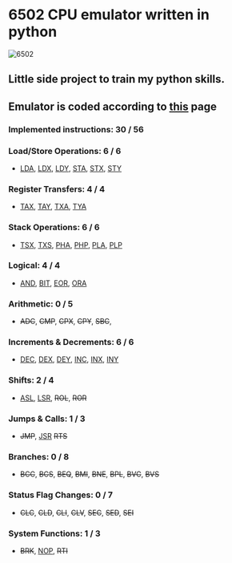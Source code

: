 # 6502 CPU emulator written in python
![6502](https://camo.githubusercontent.com/3f3e4877bd335a5003269398b0fa3fe0c71900e69b08f3f93513a663b0ff30ce/68747470733a2f2f7261772e6769746875622e636f6d2f626c69747a636f64652f6e65736b656c6c2f6d61737465722f363530322e706e67)
## Little side project to train my python skills.
## Emulator is coded according to [this](http://www.obelisk.me.uk/6502/) page
### Implemented instructions: 30 / 56

### Load/Store Operations: 6 / 6
- [LDA](http://www.obelisk.me.uk/6502/reference.html#LDA 'LDA - Load Accumulator'),
  [LDX](http://www.obelisk.me.uk/6502/reference.html#LDX 'LDX - Load X Register'),
  [LDY](http://www.obelisk.me.uk/6502/reference.html#LDY 'LDY - Load Y Register'),
  [STA](http://www.obelisk.me.uk/6502/reference.html#STA 'STA - Store Accumulator'),
  [STX](http://www.obelisk.me.uk/6502/reference.html#STX 'STX - Store X Register'),
  [STY](http://www.obelisk.me.uk/6502/reference.html#STY 'STY - Store Y Register')

### Register Transfers: 4 / 4
- [TAX](http://www.obelisk.me.uk/6502/reference.html#TAX 'TAX - Transfer Accumulator to X'),
  [TAY](http://www.obelisk.me.uk/6502/reference.html#TAY 'TAY - Transfer Accumulator to Y'),
  [TXA](http://www.obelisk.me.uk/6502/reference.html#TXA 'TXA - Transfer X to Accumulator'),
  [TYA](http://www.obelisk.me.uk/6502/reference.html#TYA 'TYA - Transfer Y to Accumulator')

### Stack Operations: 6 / 6
- [TSX](http://www.obelisk.me.uk/6502/reference.html#TSX 'TSX - Transfer Stack Pointer to X'),
  [TXS](http://www.obelisk.me.uk/6502/reference.html#TXS 'TXS - Transfer X to Stack Pointer'),
  [PHA](http://www.obelisk.me.uk/6502/reference.html#PHA 'PHA - Push Accumulator'),
  [PHP](http://www.obelisk.me.uk/6502/reference.html#PHP 'PHP - Push Processor Status'),
  [PLA](http://www.obelisk.me.uk/6502/reference.html#PLA 'PLA - Pull Accumulator'),
  [PLP](http://www.obelisk.me.uk/6502/reference.html#PLP 'PLP - Pull Processor Status')

### Logical: 4 / 4
- [AND](http://www.obelisk.me.uk/6502/reference.html#AND 'AND - Logical AND'),
  [BIT](http://www.obelisk.me.uk/6502/reference.html#BIT 'BIT - Bit Test'),
  [EOR](http://www.obelisk.me.uk/6502/reference.html#EOR 'EOR - Exclusive OR'),
  [ORA](http://www.obelisk.me.uk/6502/reference.html#ORA 'ORA - Logical Inclusive OR')

### Arithmetic: 0 / 5
- ~~ADC~~, ~~CMP~~, ~~CPX~~, ~~CPY~~, ~~SBC~~, 

### Increments & Decrements: 6 / 6
- [DEC](http://www.obelisk.me.uk/6502/reference.html#DEC 'DEC - Decrement Memory'),
  [DEX](http://www.obelisk.me.uk/6502/reference.html#DEX 'DEX - Decrement X Register'),
  [DEY](http://www.obelisk.me.uk/6502/reference.html#DEY 'DEY - Decrement Y Register'),
  [INC](http://www.obelisk.me.uk/6502/reference.html#INC 'INC - Increment Memory'),
  [INX](http://www.obelisk.me.uk/6502/reference.html#INX 'INX - Increment X Register'),
  [INY](http://www.obelisk.me.uk/6502/reference.html#INY 'INY - Increment Y Register')

### Shifts: 2 / 4
- [ASL](http://www.obelisk.me.uk/6502/reference.html#ASL 'ASL - Arithmetic Shift Left'),
  [LSR](http://www.obelisk.me.uk/6502/reference.html#LSR 'LSR - Logical Shift Right'),
  ~~ROL~~,
  ~~ROR~~

### Jumps & Calls: 1 / 3
- ~~JMP~~,
  [JSR](http://www.obelisk.me.uk/6502/reference.html#JSR 'JSR - Jump to Subroutine')
  ~~RTS~~

### Branches: 0 / 8
- ~~BCC~~, ~~BCS~~, ~~BEQ~~, ~~BMI~~, ~~BNE~~, ~~BPL~~, ~~BVC~~, ~~BVS~~

### Status Flag Changes: 0 / 7
- ~~CLC~~, ~~CLD~~, ~~CLI~~, ~~CLV~~, ~~SEC~~, ~~SED~~, ~~SEI~~

### System Functions: 1 / 3
- ~~BRK~~,
  [NOP](http://www.obelisk.me.uk/6502/reference.html#NOP 'NOP - No Operation'),
  ~~RTI~~